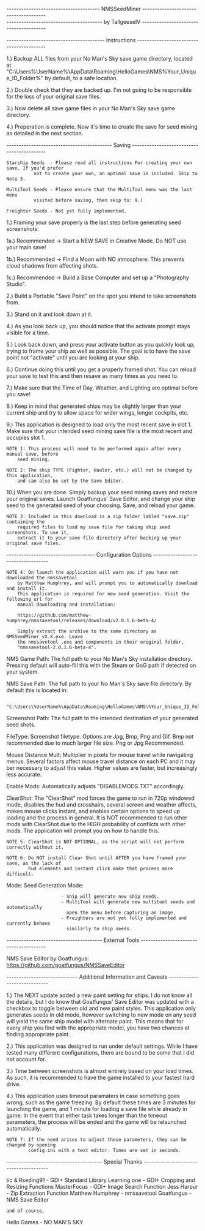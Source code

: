 -------------------------------------- NMSSeedMiner --------------------------------------  
--------------------------------------- by TallgeeseIV ---------------------------------------


---------------------------------------- Instructions -----------------------------------------

1.)		Backup ALL files from your No Man's Sky save game directory, located at 
		"C:\Users\%UserName%\AppData\Roaming\HelloGames\NMS\%Your_Unique_ID_Folder%"
		by default, to a safe location.

2.)		Double check that they are backed up. I'm not going to be responsible for the
		loss of your original save files.

3.)		Now delete all save game files in your No Man's Sky save game directory.

4.)		Preperation is complete. Now it's time to create the save for seed mining as
		detailed in the next section.


------------------------------------------- Saving -------------------------------------------

	Starship Seeds 	- Please read all instructions For creating your own save. If you'd prefer
			  not to create your own, an optimal save is included. Skip to Note 3.
	
	MultiTool Seeds - Please ensure that the MultiTool menu was the last menu
			  visited before saving, then skip to: 9.)
	
	Freighter Seeds - Not yet fully implemented.


1.) 	Framing your save properly is the last step before generating seed screenshots:

   1a.) Recommended -> Start a NEW SAVE in Creative Mode. Do NOT use your main save!

   1b.) Recommended -> Find a Moon with NO atmosphere. This prevents cloud shadows
		       from affecting shots.

   1c.) Recommended -> Build a Base Computer and set up a "Photography Studio".

2.) 	Build a Portable "Save Point" on the spot you intend to take screenshots from.

3.) 	Stand on it and look down at it.

4.) 	As you look back up, you should notice that the activate prompt stays visible for
	a time.

5.) 	Look back down, and press your activate button as you quickly look up, trying to
	frame your ship as well as possible. The goal is to have the save point not
	"activate" until you are looking at your ship.

6.) 	Continue doing this until you get a properly framed shot. You can reload your save
	to test this and then resave as many times as you need to.

7.) 	Make sure that the Time of Day, Weather, and Lighting are optimal before you save!

8.) 	Keep in mind that generated ships may be slightly larger than your current ship and
	try to allow space for wider wings, longer cockpits, etc.

9.) 	This application is designed to load only the most recent save in slot 1. Make sure
	that your intended seed mining save file is the most recent and occupies slot 1.

	NOTE 1: This process will need to be performed again after every manual save, before
		seed mining.

	NOTE 2: The ship TYPE (Fighter, Hauler, etc.) will not be changed by this application,
		and can also be set by the Save Editor.

10.)	When you are done. Simply backup your seed mining saves and restore your original
	saves. Launch Goatfungus' Save Editor, and change your ship seed to the generated
	seed of your choosing. Save, and reload your game.
		
	NOTE 3: Included in this download is a zip folder labled "save.zip" containing the
		required files to load my save file for taking ship seed screenshots. To use it,
		extract it to your save file directory after backing up your original save files.


------------------------------------ Configuration Options -----------------------------------

	NOTE 4: On launch the application will warn you if you have not downloaded the nmssavetool
		by Matthew Humphrey, and will prompt you to automatically download and install it.
		This application is required for new seed generation. Visit the following url for
		manual downloading and installation:

		https://github.com/matthew-humphrey/nmssavetool/releases/download/v2.0.1.6-beta-4/

		Simply extract the archive to the same directory as NMSSeedMiner_vX.X.exe. Leave
		the nmssavetool .exe and components in their original folder,
		"nmssavetool-2.0.1.6-beta-4".


NMS Game Path:			The full path to your No Man's Sky installation directory.
				Pressing default will auto-fill this with the Steam or GoG path
				if detected on your system.

NMS Save Path:			The full path to your No Man's Sky save file directory.
				By default this is located in:

				"C:\Users\%UserName%\AppData\Roaming\HelloGames\NMS\%Your_Unique_ID_Folder%"

Screenshot Path:		The full path to the intended destination of your generated seed shots.

FileType:				Screenshot filetype. Options are Jpg, Bmp, Png and Gif. Bmp not
						recommended due to much larger file size. Png or Jpg Recommended.

Mouse Distance Mult:	Multiplier in pixels for mouse travel while navigating menus.
						Several factors affect mouse travel distance on each PC and it
						may ber necessary to adjust this value. Higher values are faster,
						but increasingly less accurate.

Enable Mods:			Automatically adjusts "DISABLEMODS.TXT" accordingly.

ClearShot:				The "ClearShot" mod forces the game to run in 720p windowed mode,
						disables the hud and crosshairs, several screen and weather affects,
						makes mouse clicks instant, and enables certain options to speed up
						loading and the process in general. It is NOT recommended to run
						other mods with ClearShot due to the HIGH probability of conflicts
						with other mods. The application will prompt you on how to handle
						this.

	NOTE 5: ClearShot is NOT OPTIONAL, as the script will not perform correctly without it.

	NOTE 6: Do NOT install Clear Shot until AFTER you have framed your save, as the lack of
		    hud elements and instant click make that process more difficult.

Mode:					Seed Generation Mode:

						- Ship will generate new ship needs.
						- MultiTool will generate new multitool seeds and automatically
						  open the menu before capturing an image.
						- Freighters are not yet fully implimented and currently behave
						  similarly to ship seeds.


--------------------------------------- External Tools ---------------------------------------

NMS Save Editor by Goatfungus: https://github.com/goatfungus/NMSSaveEditor


----------------------------- Additional Information and Caveats -----------------------------

1.)		The NEXT update added a new paint setting for ships. I do not know all the details,
		but I do know that Goatfungus' Save Editor was updated with a checkbox to toggle
		between old and new paint styles. This application only generates seeds in old mode,
		however switching to new mode on any seed will yield the same ship model with alternate
		paint. This means that for every ship you find with the appropriate model, you have two
		chances at finding appropriate paint.

2.)		This application was designed to run under default settings. While I have tested many
		different configurations, there are bound to be some that I did not account for.

3.) 	Time between screenshots is almost entirely based on your load times. As such, it is
		recommended to have the game installed to your fastest hard drive.

4.) 	This application uses timeout paramaters in case something goes wrong, such as the game
		freezing. By default these times are 3 minutes for launching the game, and 1 minute for
		loading	a save file while already in game. In the event that either task takes longer
		than the timeout parameters, the process will be ended and the game will be relaunched
		automatically.

	NOTE 7: If the need arises to adjust these parameters, they can be changed by opening
			config.ini with a text editor. Times are set in seconds.


--------------------------------------- Special Thanks ---------------------------------------

tic & Rseding91   - GDI+ Standard Library
Learning one 	  - GDI+ Cropping and Resizing Functions
MasterFocus 	  - GDI+ Image Search Function
Jess Harpur 	  - Zip Extraction Function
Matthew Humphrey  - nmssavetool
Goatfungus		  - NMS Save Editor

	and of course,

Hello Games		  - NO MAN'S SKY
